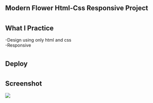 ## Modern Flower Html-Css Responsive Project
 <h1>

## What I Practice

-Design using only html and css
<br>
-Responsive
<h1>

<h2>Deploy</h2>

<h1>


<h2>Screenshot</h2>

![](screen.gif)
